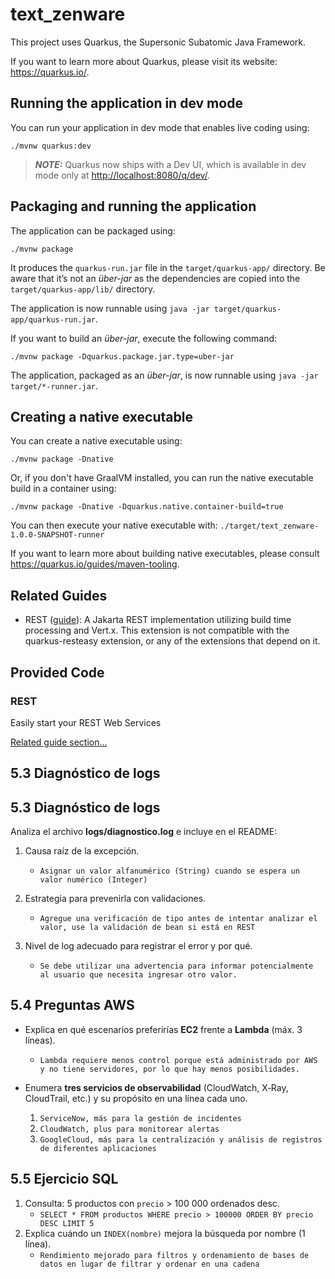 # text_zenware

This project uses Quarkus, the Supersonic Subatomic Java Framework.

If you want to learn more about Quarkus, please visit its website: <https://quarkus.io/>.

## Running the application in dev mode

You can run your application in dev mode that enables live coding using:

```shell script
./mvnw quarkus:dev
```

> **_NOTE:_**  Quarkus now ships with a Dev UI, which is available in dev mode only at <http://localhost:8080/q/dev/>.

## Packaging and running the application

The application can be packaged using:

```shell script
./mvnw package
```

It produces the `quarkus-run.jar` file in the `target/quarkus-app/` directory.
Be aware that it’s not an _über-jar_ as the dependencies are copied into the `target/quarkus-app/lib/` directory.

The application is now runnable using `java -jar target/quarkus-app/quarkus-run.jar`.

If you want to build an _über-jar_, execute the following command:

```shell script
./mvnw package -Dquarkus.package.jar.type=uber-jar
```

The application, packaged as an _über-jar_, is now runnable using `java -jar target/*-runner.jar`.

## Creating a native executable

You can create a native executable using:

```shell script
./mvnw package -Dnative
```

Or, if you don't have GraalVM installed, you can run the native executable build in a container using:

```shell script
./mvnw package -Dnative -Dquarkus.native.container-build=true
```

You can then execute your native executable with: `./target/text_zenware-1.0.0-SNAPSHOT-runner`

If you want to learn more about building native executables, please consult <https://quarkus.io/guides/maven-tooling>.

## Related Guides

- REST ([guide](https://quarkus.io/guides/rest)): A Jakarta REST implementation utilizing build time processing and Vert.x. This extension is not compatible with the quarkus-resteasy extension, or any of the extensions that depend on it.

## Provided Code

### REST

Easily start your REST Web Services

[Related guide section...](https://quarkus.io/guides/getting-started-reactive#reactive-jax-rs-resources)

## 5.3 Diagnóstico de logs

## 5.3 Diagnóstico de logs
Analiza el archivo **logs/diagnostico.log** e incluye en el README:
1. Causa raíz de la excepción.
   - `Asignar un valor alfanumérico (String) cuando se espera un valor numérico (Integer)`

2. Estrategia para prevenirla con validaciones.
   - `Agregue una verificación de tipo antes de intentar analizar el valor, use la validación de bean si está en REST`    

3. Nivel de log adecuado para registrar el error y por qué.
   - `Se debe utilizar una advertencia para informar potencialmente al usuario que necesita ingresar otro valor.`

## 5.4 Preguntas AWS
- Explica en qué escenarios preferirías **EC2** frente a **Lambda** (máx. 3 líneas).
  - `Lambda requiere menos control porque está administrado por AWS y no tiene servidores, por lo que hay menos posibilidades.`

- Enumera **tres servicios de observabilidad** (CloudWatch, X‑Ray, CloudTrail, etc.) y su propósito
  en una línea cada uno.
  1. `ServiceNow, más para la gestión de incidentes`
  2. `CloudWatch, plus para monitorear alertas`
  3. `GoogleCloud, más para la centralización y análisis de registros de diferentes aplicaciones`

## 5.5 Ejercicio SQL
1. Consulta: 5 productos con `precio` > 100 000 ordenados desc.
    - `SELECT * FROM productos WHERE precio > 100000 ORDER BY precio DESC LIMIT 5`
2. Explica cuándo un `INDEX(nombre)` mejora la búsqueda por nombre (1 línea).
   -  `Rendimiento mejorado para filtros y ordenamiento de bases de datos en lugar de filtrar y ordenar en una cadena`

